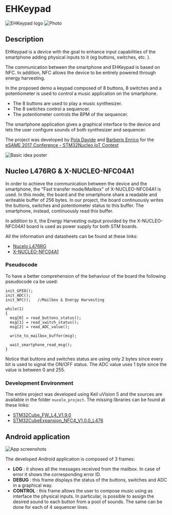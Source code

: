 # EHKeypad

![EHKeypad logo](https://raw.githubusercontent.com/dpolad/EHKeypad/master/doc/img/logo.png)
![Photo](https://raw.githubusercontent.com/dpolad/EHKeypad/master/doc/img/board.jpg)

## Description
EHKeypad is a device with the goal to enhance input capabilities of the smartphone adding physical inputs to it (eg buttons, switches, etc. ). 

The communication between the smartphone and EHKeypad is based on NFC. In addition, NFC allows the device to be entirely powered through energy harvesting.

In the proposed demo a keypad composed of 8 buttons, 8 switches and a potentiometer is used to control a music application on the smartphone.

* The 8 buttons are used to play a music synthesizer. 
* The 8 switches control a sequencer.
* The potentiometer controls the BPM of the sequencer.

The smartphone application gives a graphical interface to the device and lets the user configure sounds of both synthesizer and sequencer.

The project was developed by [Pola Davide](mailto:polish93@gmail.com) and [Barberis Enrico](mailto:enbarberis@gmail.com) for the [eSAME 2017 Conference - STM32Nucleo IoT Contest](http://www.esame-conference.org/program/stm32-iot-contest-2017/)

![Basic idea poster](https://raw.githubusercontent.com/dpolad/EHKeypad/master/doc/img/poster.jpg)

## Nucleo L476RG & X-NUCLEO-NFC04A1

In order to achieve the communication between the device and the smartphone, the "Fast transfer mode/Mailbox" of X-NUCLEO-NFC04A1 is used. In this mode, the board and the smartphone share a readable and writeable buffer of 256 bytes. In our project, the board continuously writes the buttons, switches and potentiometer status to this buffer. The smartphone, instead, continuously read this buffer.

In addition to it, the Energy Harvesting output provided by the X-NUCLEO-NFC04A1 board is used as power supply for both STM boards. 

All the information and datasheets can be found at these links:
- [Nucelo L476RG](http://www.st.com/en/evaluation-tools/nucleo-l476rg.html)
- [X-NUCLEO-NFC04A1](http://www.st.com/en/ecosystems/x-nucleo-nfc04a1.html)

### Pseudocode
To have a better comprehension of the behaviour of the board the following pseudocode ca be used:
```
init_GPIO();
init_ADC();
init_NFC();   //Mailbox & Energy Harvesting

while(1)
{
  msg[0] = read_buttons_status();
  msg[1] = read_switch_status();
  msg[2] = read_ADC_value();
  
  write_to_mailbox_buffer(msg);
  
  wait_smartphone_read_msg();
}

```
Notice that buttons and switches status are using only 2 bytes since every bit is used to signal the ON/OFF status.
The ADC value uses 1 byte since the value is between 0 and 255.

### Development Environment
The entire project was developed using Keil uVision 5 and the sources are available in the folder `nucelo_project`.
The missing libraries can be found at these links:
- [STM32Cube_FW_L4_V1.9.0](http://www.st.com/en/embedded-software/stm32cubel4.html)
- [STM32CubeExpansion_NFC4_V1.0.0_L476](https://mycore.core-cloud.net/index.php/s/03LiIbinnGYa6no)

## Android application
![App screenshots](https://raw.githubusercontent.com/dpolad/EHKeypad/master/doc/img/screenshot.png)

The developed Android application is composed of 3 frames:
- **LOG** : it shows all the messages received from the mailbox. In case of error it shows the corresponding error ID.
- **DEBUG** : this frame displays the status of the buttons, switches and ADC in a graphical way.
- **CONTROL** : this frame allows the user to compose music using as interface the physical inputs. In particular, is possible to assign the desired sound to each button from a pool of sounds. The same can be done for each of 4 sequencer lines.
